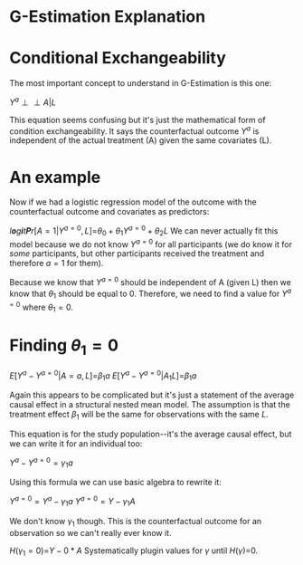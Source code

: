 G-Estimation Explanation
================

Conditional Exchangeability
===========================

The most important concept to understand in G-Estimation is this one:

*Y*<sup>*a*</sup> ⊥ ​​​ ⊥ *A*|*L*

This equation seems confusing but it's just the mathematical form of condition exchangeability. It says the counterfactual outcome *Y*<sup>*a*</sup> is independent of the actual treatment (A) given the same covariates (L).

An example
==========

Now if we had a logistic regression model of the outcome with the counterfactual outcome and covariates as predictors:

*l**o**g**i**t**P**r*\[*A* = 1|*Y*<sup>*a* = 0</sup>, *L*\]=*θ*<sub>0</sub> + *θ*<sub>1</sub>*Y*<sup>*a* = 0</sup> + *θ*<sub>2</sub>*L*
We can never actually fit this model because we do not know *Y*<sup>*a* = 0</sup> for all participants (we do know it for *some* participants, but other participants received the treatment and therefore *a* = 1 for them).

Because we know that *Y*<sup>*a* = 0</sup> should be independent of A (given L) then we know that *θ*<sub>1</sub> should be equal to 0. Therefore, we need to find a value for *Y*<sup>*a* = 0</sup> where *θ*<sub>1</sub> = 0.

Finding *θ*<sub>1</sub> = 0
===========================

*E*\[*Y*<sup>*a*</sup> − *Y*<sup>*a* = 0</sup>|*A* = *a*, *L*\]=*β*<sub>1</sub>*a* *E*\[*Y*<sup>*a*</sup> − *Y*<sup>*a* = 0</sup>|*A*<sub>1</sub>*L*\]=*β*<sub>1</sub>*a*

Again this appears to be complicated but it's just a statement of the average causal effect in a structural nested mean model. The assumption is that the treatment effect *β*<sub>1</sub> will be the same for observations with the same *L*.

This equation is for the study population--it's the average causal effect, but we can write it for an individual too:

*Y*<sup>*a*</sup> − *Y*<sup>*a* = 0</sup> = *γ*<sub>1</sub>*a*

Using this formula we can use basic algebra to rewrite it:

*Y*<sup>*a* = 0</sup> = *Y*<sup>*a*</sup> − *γ*<sub>1</sub>*a*
*Y*<sup>*a* = 0</sup> = *Y* − *γ*<sub>1</sub>*A*

We don't know *γ*<sub>1</sub> though. This is the counterfactual outcome for an observation so we can't really ever know it.

*H*(*γ*<sub>1</sub> = 0)=*Y* − 0 \* *A*
Systematically plugin values for *γ* until *H*(*γ*)=0.
